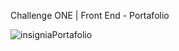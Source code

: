 Challenge ONE | Front End - Portafolio

![insigniaPortafolio](https://user-images.githubusercontent.com/108428212/199007039-bed86e3f-07a8-4047-90d0-142cec467bcc.png)
